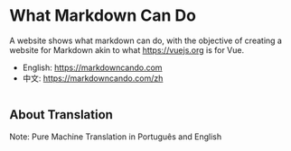 # What Markdown Can Do

A website shows what markdown can do, with the objective of creating a website for Markdown akin to what https://vuejs.org is for Vue.

- English: https://markdowncando.com
- 中文: https://markdowncando.com/zh

![]()

## About Translation

Note: Pure Machine Translation in Português and English
